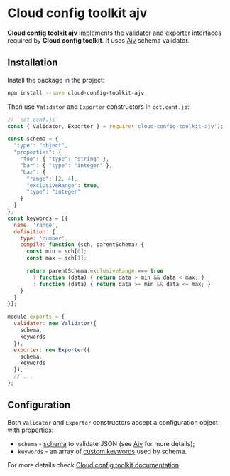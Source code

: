 # Cloud config toolkit ajv

**Cloud config toolkit ajv** implements the [validator](https://github.com/ocoboco/cloud-config-toolkit#configvalidator-required) and [exporter](https://github.com/ocoboco/cloud-config-toolkit#configexporter-optional)
interfaces required by **Cloud config toolkit**. It uses [Ajv](https://github.com/epoberezkin/ajv) schema validator.  

## Installation  

Install the package in the project:

```bash
npm install --save cloud-config-toolkit-ajv
```

Then use `Validator` and `Exporter` constructors in `cct.conf.js`:

```javascript
// `cct.conf.js`
const { Validator, Exporter } = require('cloud-config-toolkit-ajv');

const schema = {
  "type": "object",
  "properties": {
    "foo": { "type": "string" },
    "bar": { "type": "integer" },
    "baz": {
      "range": [2, 4], 
      "exclusiveRange": true,
      "type": "integer"
    }
  }
};
const keywords = [{
  name: 'range',
  definition: {
    type: 'number',
    compile: function (sch, parentSchema) {
      const min = sch[0];
      const max = sch[1];

      return parentSchema.exclusiveRange === true
        ? function (data) { return data > min && data < max; }
        : function (data) { return data >= min && data <= max; }
    }
  }
}];

module.exports = {
  validator: new Validator({
    schema,
    keywords
  }),
  exporter: new Exporter({
    schema,
    keywords
  }),
  // ...
};
```

## Configuration

Both `Validator` and `Exporter` constructors accept a configuration object with properties:

* `schema` - [schema](http://json-schema.org/) to validate JSON (see [Ajv](https://github.com/epoberezkin/ajv) for more details);
* `keywords` - an array of [custom keywords](https://github.com/epoberezkin/ajv#defining-custom-keywords) used by schema.

For more details check [Cloud config toolkit documentation](https://github.com/ocoboco/cloud-config-toolkit).  